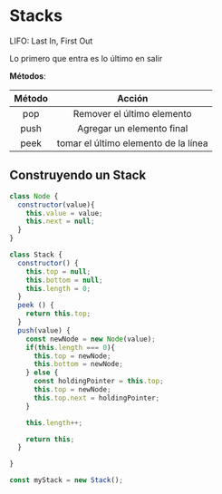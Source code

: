 # Stacks

LIFO: Last In, First Out

Lo primero que entra es lo último en salir

**Métodos**:

Método | Acción
:---: | :---:
pop | Remover el último elemento
push | Agregar un elemento final
peek | tomar el último elemento de la línea

## Construyendo un Stack

```javascript
class Node {
  constructor(value){
    this.value = value;
    this.next = null;
  }
}

class Stack {
  constructor() {
    this.top = null;
    this.bottom = null;
    this.length = 0;
  }
  peek () {
    return this.top;
  }
  push(value) {
    const newNode = new Node(value);
    if(this.length === 0){
      this.top = newNode;
      this.bottom = newNode;
    } else {
      const holdingPointer = this.top;
      this.top = newNode;
      this.top.next = holdingPointer;
    }

    this.length++;

    return this;
  }

}

const myStack = new Stack();
```
